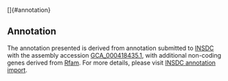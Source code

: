 []{#annotation}

Annotation
----------

The annotation presented is derived from annotation submitted to
[INSDC](http://www.insdc.org) with the assembly accession
[GCA\_000418435.1](http://www.ebi.ac.uk/ena/data/view/GCA_000418435.1),
with additional non-coding genes derived from
[Rfam](http://rfam.xfam.org/). For more details, please visit [INSDC
annotation
import](http://ensemblgenomes.org/info/data/insdc_annotation).
